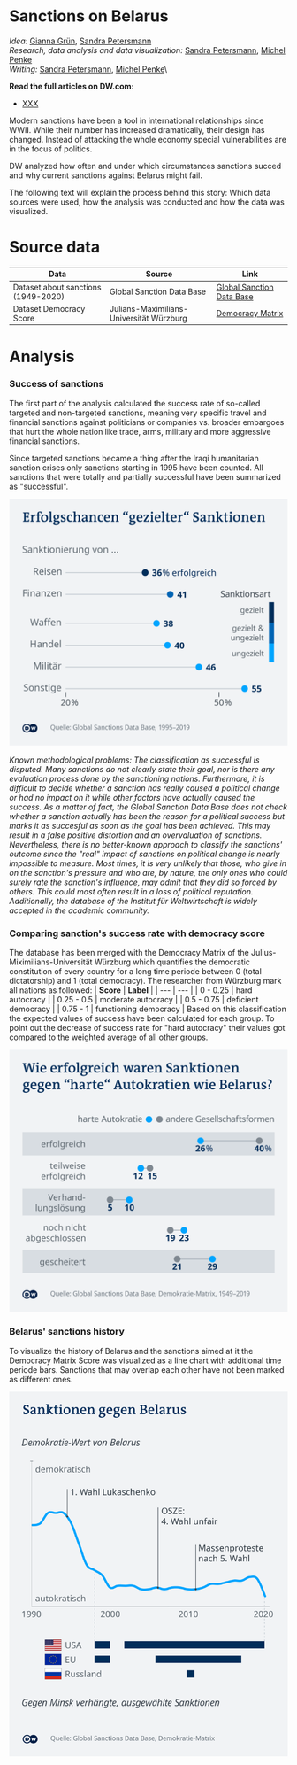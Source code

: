 
# Sanctions on Belarus

_Idea:_  [Gianna Grün](https://gcgruen.github.io), [Sandra Petersmann](https://twitter.com/PetersmannS)\
_Research, data analysis and data visualization:_  [Sandra Petersmann](https://twitter.com/PetersmannS), [Michel Penke](https://michelpenke.de)\
_Writing:_  [Sandra Petersmann](https://twitter.com/PetersmannS), [Michel Penke](https://michelpenke.de)\

**Read the full articles on DW.com:**
- [XXX](https://www.dw.com/en/xxx)

Modern sanctions have been a tool in international relationships since WWII. While their number has increased dramatically, their design has changed. Instead of attacking the whole economy special vulnerabilities are in the focus of politics. 

DW analyzed how often and under which circumstances sanctions succed and why current sanctions against Belarus might fail. 

The following text will explain the process behind this story: Which data sources were used, how the analysis was conducted and how the data was visualized.

# Source data



| **Data** | **Source** | **Link** |
| --- | --- | --- |
| Dataset about sanctions (1949-2020) | Global Sanction Data Base| [Global Sanction Data Base](https://www.globalsanctionsdatabase.com)|
| Dataset Democracy Score | Julians-Maximilians-Universität Würzburg| [Democracy Matrix](https://www.demokratiematrix.de)|


# Analysis
### Success of sanctions 
The first part of the analysis calculated the success rate of so-called targeted and non-targeted sanctions, meaning very specific travel and financial sanctions against politicians or companies vs. broader embargoes that hurt the whole nation like trade, arms, military and more aggressive financial sanctions. 

Since targeted sanctions became a thing after the Iraqi humanitarian sanction crises only sanctions starting in 1995 have been counted. All sanctions that were totally and partially successful have been summarized as "successful". 

![](graphics/279_de_sanctions_targeted.png)

_Known methodological problems: The classification as successful is disputed. Many sanctions do not clearly state their goal, nor is there any evaluation process done by the sanctioning nations. Furthermore, it is difficult to decide whether a sanction has really caused a political change or had no impact on it while other factors have actually caused the success. As a matter of fact, the Global Sanction Data Base does not check whether a sanction actually has been the reason for a political success but marks it as succesful as soon as the goal has been achieved. This may result in a false positive distortion and an overvaluation of sanctions. Nevertheless, there is no better-known approach to classify the sanctions' outcome since the "real" impact of sanctions on political change is nearly impossible to measure. Most times, it is very unlikely that those, who give in on the sanction's pressure and who are, by nature, the only ones who could surely rate the sanction's influence, may admit that they did so forced by others. This could most often result in a loss of political reputation. Additionally, the database of the Institut für Weltwirtschaft is widely accepted in the academic community._
### Comparing sanction's success rate with democracy score
The database has been merged with the Democracy Matrix of the Julius-Miximilians-Universität Würzburg which quantifies the democratic constitution of every country for a long time periode between 0 (total dictatorship) and 1 (total democracy). The researcher from Würzburg mark all nations as followed: 
| **Score** | **Label** |
| --- | --- |
| 0 - 0.25 | hard autocracy |
| 0.25 - 0.5 | moderate autocracy |
| 0.5 - 0.75 | deficient democracy |
| 0.75 - 1 | functioning democracy |
Based on this classification the expected values of success have been calculated for each group. To point out the decrease of success rate for "hard autocracy" their values got compared to the weighted average of all other groups. 

![](graphics/280_de_sanctions_authoritarian.png)

### Belarus' sanctions history
To visualize the history of Belarus and the sanctions aimed at it the Democracy Matrix Score was visualized as a line chart with additional time periode bars. Sanctions that may overlap each other have not been marked as different ones. 
 
![](graphics/281_de_sanctions_belarus.png)
